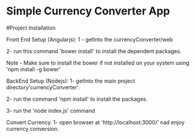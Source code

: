 
# Simple Currency Converter App

#Project Installation

Front End Setup (Angularjs):
  1 - getInto the currencyConverter/web
  
  2- run this command 'bower install' to install the dependent packages.
  
  Note - Make sure to install the bower if not installed on your system using 'npm install -g bower'
  

BackEnd Setup (Nodejs):
  1- getInto the main project directory'currencyConverter'.
  
  2- run the command 'npm install' to install the packages.
  
  3- run the 'node index.js' command
  


Convert Currency.
    1- open browser at 'http://localhost:3000/' nad enjoy currency conversion.
